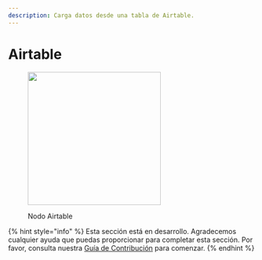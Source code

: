 ```yaml
---
description: Carga datos desde una tabla de Airtable.
---
```


# Airtable

<figure><img src="../../../.gitbook/assets/image_airtable (1).png" alt="" width="271"><figcaption><p>Nodo Airtable</p></figcaption></figure>

{% hint style="info" %}
Esta sección está en desarrollo. Agradecemos cualquier ayuda que puedas proporcionar para completar esta sección. Por favor, consulta nuestra [Guía de Contribución](../../../contributing/) para comenzar.
{% endhint %}
